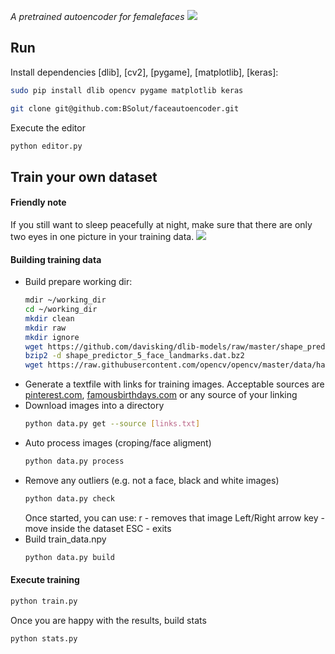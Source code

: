*A pretrained autoencoder for femalefaces*
[<img src="https://i.imgur.com/BtbrwwT.jpg" />]()
## Run
 Install dependencies [dlib], [cv2], [pygame], [matplotlib], [keras]:
```bash
sudo pip install dlib opencv pygame matplotlib keras
```
```bash
git clone git@github.com:BSolut/faceautoencoder.git
```
Execute the editor
```bash
python editor.py
```
## Train your own dataset
#### Friendly note
If you still want to sleep peacefully at night, make sure that there are only two eyes in one picture in your training data.
[<img src="https://i.imgur.com/0vbzwPY.gifv" />]()
#### Building training data
* Build prepare working dir:
  ```bash
  mdir ~/working_dir
  cd ~/working_dir
  mkdir clean
  mkdir raw
  mkdir ignore
  wget https://github.com/davisking/dlib-models/raw/master/shape_predictor_5_face_landmarks.dat.bz2
  bzip2 -d shape_predictor_5_face_landmarks.dat.bz2
  wget https://raw.githubusercontent.com/opencv/opencv/master/data/haarcascades/haarcascade_frontalface_default.xml
  ```
* Generate a textfile with links for training images. Acceptable sources are [pinterest.com](https://pinterest.com), [famousbirthdays.com](https://www.famousbirthdays.com/) or any source of your linking
 * Download images into a directory
   ```bash
   python data.py get --source [links.txt]
   ```
  * Auto process images (croping/face aligment)
    ```bash
    python data.py process
    ```
  * Remove any outliers (e.g. not a face, black and white images)
    ```bash
    python data.py check
    ```
    Once started, you can use:
    r - removes that image
    Left/Right arrow key - move inside the dataset
    ESC - exits
 * Build train_data.npy
   ```bash
   python data.py build
   ```
#### Execute training
```bash
python train.py
```
Once you are happy with the results, build stats
```bash
python stats.py
```